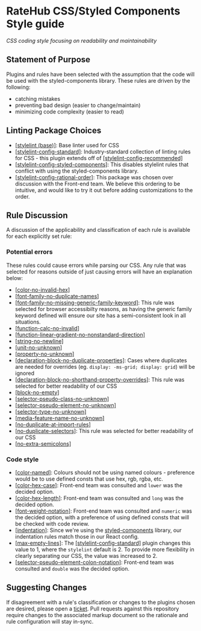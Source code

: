 # RateHub CSS/Styled Components Style guide
*CSS coding style focusing on readability and maintainability*

## Statement of Purpose
Plugins and rules have been selected with the assumption that the code will be used with the styled-components library. These rules are driven by the following:
* catching mistakes
* preventing bad design (easier to change/maintain)
* minimizing code complexity (easier to read)

## Linting Package Choices
* [[stylelint (base)]](https://github.com/stylelint/stylelint): Base linter used for CSS
* [[stylelint-config-standard]](https://github.com/stylelint/stylelint-config-standard): Industry-standard collection of linting rules for CSS - this plugin extends off of [[stylelint-config-recommended]](https://github.com/stylelint/stylelint-config-recommended)
* [[stylelint-config-styled-components]](https://github.com/styled-components/stylelint-config-styled-components): This disables stylelint rules that conflict with using the styled-components library.
* [[stylelint-config-rational-order]](https://github.com/constverum/stylelint-config-rational-order): This package was chosen over discussion with the Front-end team. We believe this ordering to be intuitive, and would like to try it out before adding customizations to the order.

## Rule Discussion
A discussion of the applicability and classification of each rule is available for each explicitly set rule:

### Potential errors
These rules could cause errors while parsing our CSS. Any rule that was selected for reasons outside of just causing errors will have an explanation below:
* [[color-no-invalid-hex]](https://stylelint.io/user-guide/rules/color-no-invalid-hex/)
* [[font-family-no-duplicate-names]](https://stylelint.io/user-guide/rules/font-family-no-duplicate-names/)
* [[font-family-no-missing-generic-family-keyword]](https://stylelint.io/user-guide/rules/font-family-no-missing-generic-family-keyword/): This rule was selected for browser accessibilty reasons, as having the generic family keyword defined will ensure our site has a semi-consistent look in all situations.
* [[function-calc-no-invalid]](https://stylelint.io/user-guide/rules/function-calc-no-invalid/)
* [[function-linear-gradient-no-nonstandard-direction]](https://stylelint.io/user-guide/rules/function-linear-gradient-no-nonstandard-direction/)
* [[string-no-newline]](https://stylelint.io/user-guide/rules/string-no-newline/)
* [[unit-no-unknown]](https://stylelint.io/user-guide/rules/unit-no-unknown/)
* [[property-no-unknown]](https://stylelint.io/user-guide/rules/property-no-unknown/)
* [[declaration-block-no-duplicate-properties]](https://stylelint.io/user-guide/rules/declaration-block-no-duplicate-properties): Cases where duplicates are needed for overrides (eg. `display: -ms-grid; display: grid`) will be ignored
* [[declaration-block-no-shorthand-property-overrides]](https://stylelint.io/user-guide/rules/declaration-block-no-shorthand-property-overrides/): This rule was selected for better readability of our CSS
* [[block-no-empty]](https://stylelint.io/user-guide/rules/block-no-empty/)
* [[selector-pseudo-class-no-unknown]](https://stylelint.io/user-guide/rules/selector-pseudo-class-no-unknown/)
* [[selector-pseudo-element-no-unknown]](https://stylelint.io/user-guide/rules/selector-pseudo-element-no-unknown/)
* [[selector-type-no-unknown]](https://stylelint.io/user-guide/rules/selector-type-no-unknown/)
* [[media-feature-name-no-unknown]](https://stylelint.io/user-guide/rules/media-feature-name-no-unknown/)
* [[no-duplicate-at-import-rules]](https://stylelint.io/user-guide/rules/no-duplicate-at-import-rules/)
* [[no-duplicate-selectors]](https://stylelint.io/user-guide/rules/no-duplicate-selectors/): This rule was selected for better readability of our CSS
* [[no-extra-semicolons]](https://stylelint.io/user-guide/rules/no-extra-semicolons/)

### Code style
* [[color-named]](https://stylelint.io/user-guide/rules/color-named/): Colours should not be using named colours - preference would be to use defined consts that use hex, rgb, rgba, etc.
* [[color-hex-case]](https://stylelint.io/user-guide/rules/color-hex-case/): Front-end team was consulted and `lower` was the decided option.
* [[color-hex-length]](https://stylelint.io/user-guide/rules/color-hex-length/): Front-end team was consulted and `long` was the decided option.
* [[font-weight-notation]](https://stylelint.io/user-guide/rules/font-weight-notation/): Front-end team was consulted and `numeric` was the decided option, with a preference of using defined consts that will be checked with code review.
* [[indentation]](https://stylelint.io/user-guide/rules/indentation/): Since we're using the [styled-components](https://www.styled-components.com/) library, our indentation rules match those in our React config.
* [[max-empty-lines]](https://stylelint.io/user-guide/rules/max-empty-lines/): The [[stylelint-config-standard]](https://github.com/stylelint/stylelint-config-standard) plugin changes this value to 1, where the `stylelint` default is 2. To provide more flexibility in clearly separating our CSS, the value was increased to 2. 
* [[selector-pseudo-element-colon-notation]](https://stylelint.io/user-guide/rules/selector-pseudo-element-colon-notation/): Front-end team was consulted and `double` was the decided option.


## Suggesting Changes
If disagreement with a rule's classification or changes to the plugins chosen are desired, please open a [ticket](https://github.com/ratehub/code-style/issues).  Pull requests against this repository require changes to the associated markup document so the rationale and rule configuration will stay in-sync.

